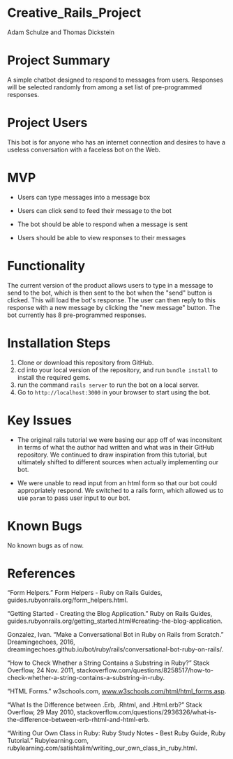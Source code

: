 # Creative_Rails_Project

Adam Schulze and Thomas Dickstein

# Project Summary

A simple chatbot designed to respond to messages from users. Responses will be selected randomly from among a set list of pre-programmed responses.

# Project Users

This bot is for anyone who has an internet connection and desires to have a useless conversation with a faceless bot on the Web.

# MVP

* Users can type messages into a message box

* Users can click send to feed their message to the bot

* The bot should be able to respond when a message is sent

* Users should be able to view responses to their messages

# Functionality

The current version of the product allows users to type in a message to send to the bot, which is then sent to the bot when the "send" button is clicked. This will load the bot's response. The user can then reply to this response with a new message by clicking the "new message" button. The bot currently has 8 pre-programmed responses.

# Installation Steps

1. Clone or download this repository from GitHub.
2. cd into your local version of the repository, and run ```bundle install``` to install the required gems.
3. run the command ```rails server``` to run the bot on a local server.
4. Go to ```http://localhost:3000``` in your browser to start using the bot.

# Key Issues

* The original rails tutorial we were basing our app off of was inconsitent in terms of what the author had written and what was in their GitHub repository. We continued to draw inspiration from this tutorial, but ultimately shifted to different sources when actually implementing our bot. 

* We were unable to read input from an html form so that our bot could appropriately respond. We switched to a rails form, which allowed us to use ```param``` to pass user input to our bot.

# Known Bugs

No known bugs as of now.

# References

“Form Helpers.” Form Helpers - Ruby on Rails Guides, guides.rubyonrails.org/form_helpers.html.

“Getting Started - Creating the Blog Application.” Ruby on Rails Guides, guides.rubyonrails.org/getting_started.html#creating-the-blog-application.

Gonzalez, Ivan. “Make a Conversational Bot in Ruby on Rails from Scratch.” Dreamingechoes, 2016, dreamingechoes.github.io/bot/ruby/rails/conversational-bot-ruby-on-rails/.

“How to Check Whether a String Contains a Substring in Ruby?” Stack Overflow, 24 Nov. 2011, stackoverflow.com/questions/8258517/how-to-check-whether-a-string-contains-a-substring-in-ruby.

“HTML Forms.” w3schools.com, www.w3schools.com/html/html_forms.asp.

“What Is the Difference between .Erb, .Rhtml, and .Html.erb?” Stack Overflow, 29 May 2010, stackoverflow.com/questions/2936326/what-is-the-difference-between-erb-rhtml-and-html-erb.

“Writing Our Own Class in Ruby: Ruby Study Notes - Best Ruby Guide, Ruby Tutorial.” Rubylearning.com, rubylearning.com/satishtalim/writing_our_own_class_in_ruby.html.
